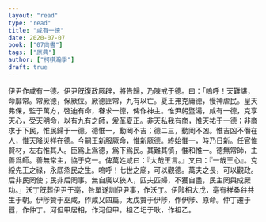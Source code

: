 ```yaml
---
layout: "read"
type: "read"
title: "咸有一德"
date: 2020-07-07
book: ["07尙書"]
tags: ["原典"]
author: ["柯棋瀚學"]
draft: true
---
```


伊尹作<v>咸有一德</v>。伊尹旣復政厥辟，將告歸，乃陳戒于德。曰：「嗚呼！天難諶，命靡常。常厥德，保厥位。厥德匪常，九有以亡。夏王弗克庸德，慢神虐民。皇天弗保，監于萬方，啓迪有命，眷求一德，俾作神主。惟尹躬暨湯，咸有一德，克享天心，受天明命，以有九有之師，爰革夏正。非天私我有商，惟天祐于一德；非商求于下民，惟民歸于一德。德惟一，動罔不吉；德二三，動罔不凶。惟吉凶不僭在人，惟天降災祥在德。今嗣王新服厥命，惟新厥德。終始惟一，時乃日新。任官惟賢材，左右惟其人。臣爲上爲德，爲下爲民。其難其慎，惟和惟一。德無常師，主善爲師。善無常主，協于克一。俾萬姓咸曰：『大哉王言。』又曰：『一哉王心』。克綏先王之祿，永厎烝民之生。嗚呼！七世之廟，可以觀德。萬夫之長，可以觀政。后非民罔使；民非后罔事。無自廣以狹人，匹夫匹婦，不獲自盡，民主罔與成厥功。」沃丁旣葬伊尹于亳，咎單遂訓伊尹事，作<v>沃丁</v>。伊陟相大戊，亳有祥桑谷共生于朝。伊陟贊于巫咸，作<v>咸乂</v>四篇。太戊贊于伊陟，作<v>伊陟</v>、<v>原命</v>。仲丁遷于囂，作<v>仲丁</v>。河但甲居相，作<v>河但甲</v>。祖乙圯于耿，作<v>祖乙</v>。
